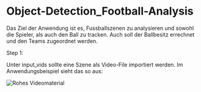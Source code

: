 # Object-Detection_Football-Analysis

Das Ziel der Anwendung ist es, Fussballszenen zu analysieren und sowohl die Spieler, als auch den Ball zu tracken. 
Auch soll der Ballbesitz errechnet und den Teams zugeordnet werden.

Step 1:

Unter input_vids sollte eine Szene als Video-File importiert werden. Im Anwendungsbeispiel sieht das so aus:

![Rohes Videomaterial](https://jumpshare.com/v/vjiKDTPOivl4yWVcuBoU?b=6dy8nKtUnTT1OvrQoHfS)
